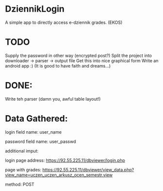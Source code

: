 DziennikLogin
=============

A simple app to directly access e-dziennik grades. (EKOS)


TODO
=============
Supply the password in other way (encrypted post?)
Split the project into downloader -> parser -> output file
Get this into nice graphical form
Write an android app :) (It is good to have faith and dreams...)

DONE:
=============
Write teh parser (damn you, awful table layout!)



Data Gathered:
=============
login field name: user_name

password field name: user_passwd

additional imput: <input type="hidden" name="con" value="e-dziennik-szkola01.con">

login page address:  https://92.55.225.11/dbviewer/login.php

page with grades: https://92.55.225.11/dbviewer/view_data.php?view_name=uczen_uczen_arkusz_ocen_semestr.view

method: POST
